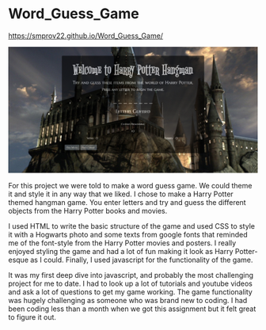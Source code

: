 # Word_Guess_Game

https://smprov22.github.io/Word_Guess_Game/

![HP-Hangman](/assets/images/screenshot/Word-Guess-screenshot.PNG)

For this project we were told to make a word guess game.  We could theme it and style it in any way that we liked. I chose to make a Harry Potter themed hangman game.  You enter letters and try and guess the different objects from the Harry Potter books and movies.  

I used HTML to write the basic structure of the game and used CSS to style it with a Hogwarts photo and some texts from google fonts that reminded me of the font-style from the Harry Potter movies and posters.  I really enjoyed styling the game and had a lot of fun making it look as Harry Potter-esque as I could.  Finally, I used javascript for the functionality of the game.  

It was my first deep dive into javascript, and probably the most challenging project for me to date.  I had to look up a lot of tutorials and youtube videos and ask a lot of questions to get my game working.  The game functionality was hugely challenging as someone who was brand new to coding.  I had been coding less than a month when we got this assignment but it felt great to figure it out.
